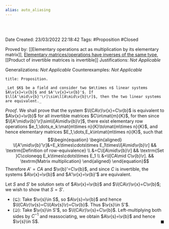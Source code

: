 ```yaml
---
alias: auto_aliasing
---
```


<br />
<br />

Date Created: 23/03/2022 22:18:42
Tags: #Proposition #Closed

Proved by: [[Elementary operations act as multiplication by its elementary matrix]], [Elementary matrices$\slash$operations have inverses of the same type](Elementary%20matrices%20and%20operations%20have%20inverses%20of%20the%20same%20type.md), [[Product of invertible matrices is invertible]]
Justifications: _Not Applicable_

Generalizations: _Not Applicable_
Counterexamples: _Not Applicable_

``` ad-Proposition
title: Proposition.

_Let $K$ be a field and consider two $m\times n$ linear systems $A\v{x}=\v{b}$ and $A'\v{x}=\v{b}'$. If $\l[A'\mid\v{b}'\r]\sim\l[A\mid\v{b}\r]$, then the two linear systems are equivalent._

```

_Proof_. We shall prove that the system $\l(CA\r)\v{x}=C\v{b}$ is equivalent to $A\v{x}=\v{b}$ for all invertible matrices $C\in\mat{m}{K}$, for then since $\l[A'\mid\v{b}'\r]\sim\l[A\mid\v{b}\r]$, there exist elementary row operations $e_1,\dots,e_k:\mat{m\times n}{K}\to\mat{m\times n}{K}$, and hence elementary matrices $E_1,\dots,E_k\in\mat{m\times n}{K}$, such that
$$\begin{equation}
    \begin{aligned}
        \l[A'\mid\v{b}'\r]&=E_k\times\cdots\times E_1\times\l[A\mid\v{b}\r] && \textrm{Definition of row-equivalence} \\
        &=C\l[A\mid\v{b}\r] && \textrm{Set }C\coloneqq E_k\times\cdots\times E_1 \\
        &=\l[CA\mid C\v{b}\r]. && \textrm{Matrix multiplication}
    \end{aligned}
\end{equation}$$
Therefore $A'=CA$ and $\v{b}'=C\v{b}$, and since $C$ is invertible, the systems $A\v{x}=\v{b}$ and $A'\v{x}=\v{b}'$ are equivalent.

Let $S$ and $S'$ be solution sets of $A\v{x}=\v{b}$ and $\l(CA\r)\v{x}=C\v{b}$; we wish to show that $S=S'$.
* ($\subseteq$): Take $\v{s}\in S$, so $A\v{s}=\v{b}$ and hence $\l(CA\r)\v{s}=C\l(A\v{s}\r)=C\v{b}$. Thus $\v{s}\in S'$.
* ($\supseteq$): Take $\v{s}\in S'$, so $\l(CA\r)\v{s}=C\v{b}$. Left-multiplying both sides by $C^{-1}$ and reassociating, we obtain $A\v{s}=\v{b}$ and hence $\v{s}\in S$.<span style="float:right;">$\blacksquare$</span>

